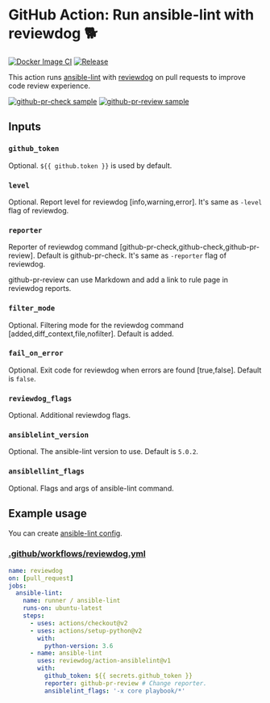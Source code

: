 # GitHub Action: Run ansible-lint with reviewdog 🐕

[![Docker Image CI](https://github.com/reviewdog/action-ansiblelint/workflows/Docker%20Image%20CI/badge.svg?branch=master)](https://github.com/reviewdog/action-ansiblelint/actions)
[![Release](https://img.shields.io/github/v/release/reviewdog/action-ansiblelint?logoColor=orange)](https://github.com/reviewdog/action-ansiblelint/releases)


This action runs [ansible-lint](https://github.com/ansible/ansible-lint) with
[reviewdog](https://github.com/reviewdog/reviewdog) on pull requests to improve
code review experience.

[![github-pr-check sample](https://user-images.githubusercontent.com/20274882/90307579-67142400-df12-11ea-96e9-62710cb1fff0.png)](https://github.com/reviewdog/action-ansiblelint/pull/1)
[![github-pr-review sample](https://user-images.githubusercontent.com/20274882/90307608-c70aca80-df12-11ea-9556-921f1e7e6281.png)](https://github.com/reviewdog/action-ansiblelint/pull/1)

## Inputs

### `github_token`

Optional. `${{ github.token }}` is used by default.

### `level`

Optional. Report level for reviewdog [info,warning,error].
It's same as `-level` flag of reviewdog.

### `reporter`

Reporter of reviewdog command [github-pr-check,github-check,github-pr-review].
Default is github-pr-check.
It's same as `-reporter` flag of reviewdog.

github-pr-review can use Markdown and add a link to rule page in reviewdog reports.

### `filter_mode`

Optional. Filtering mode for the reviewdog command [added,diff_context,file,nofilter]. Default is added.

### `fail_on_error`

Optional. Exit code for reviewdog when errors are found [true,false]. Default is `false`.

### `reviewdog_flags`

Optional. Additional reviewdog flags.

### `ansiblelint_version`

Optional. The ansible-lint version to use. Default is `5.0.2`.

### `ansiblellint_flags`

Optional. Flags and args of ansible-lint command.

## Example usage

You can create [ansible-lint config](https://docs.ansible.com/ansible-lint/configuring/configuring.html).

### [.github/workflows/reviewdog.yml](.github/workflows/reviewdog.yml)

```yml
name: reviewdog
on: [pull_request]
jobs:
  ansible-lint:
    name: runner / ansible-lint 
    runs-on: ubuntu-latest
    steps:
      - uses: actions/checkout@v2
      - uses: actions/setup-python@v2
        with:
          python-version: 3.6
      - name: ansible-lint
        uses: reviewdog/action-ansiblelint@v1
        with:
          github_token: ${{ secrets.github_token }}
          reporter: github-pr-review # Change reporter.
          ansiblelint_flags: '-x core playbook/*'
```
